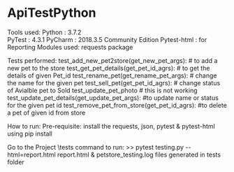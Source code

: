 # ApiTestPython


Tools used:
Python : 3.7.2	
PyTest : 4.3.1
PyCharm : 2018.3.5 Community Edition
Pytest-html : for Reporting
Modules used: requests package


Tests performed:
test_add_new_pet2store(get_new_pet_args):           # to add a new pet to the store
test_get_pet_details(get_pet_id_agrs):       # to get the details of given Pet_id
test_rename_pet(get_rename_pet_args):       # change the name for the given pet
test_sell_pet(get_pet_id_agrs):     # change status of Avialble pet to Sold
test_update_pet_photo				# this is not working
test_update_pet_details(get_update_pet_args):   #to update name or status for the given pet id
test_remove_pet_from_store(get_pet_id_agrs):	#to delete a pet of given id from store


How to run:
Pre-requisite:
install the requests, json, pytest & pytest-html using pip install

Go to the Project <base folder>\tests
command to run: 
	>> pytest testing.py --html=report.html
report.html & petstore_testing.log files generated in tests folder
